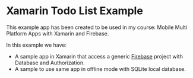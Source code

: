 # Xamarin Todo List Example

This example app has been created to be used in my course: Mobile Multi Platform Apps with Xamarin and Firebase.

In this example we have:

- A sample app in Xamarin that access a generic [Firebase](https://firebase.google.com/) project with Database and Authorization.
- A sample to use same app in offline mode with SQLite local database.
